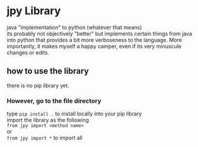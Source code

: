 # jpy Library
java "implementation" to python (whatever that means) <br>
its probably not objectively "better" but implements certain things from java into python that provides a bit more verboseness to the language. More importantly, it makes myself a happy camper, even if its very minuscule changes or edits.

## how to use the library
there is no pip library yet. <br>

### However, go to the file directory <br>
type `pip install .`  to install locally into your pip library <br>
import the library as the following <br>
`from jpy import <method name>` <br>
or <br>
`from jpy import *` to import all
